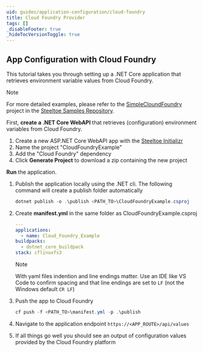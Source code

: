 ```yaml
---
uid: guides/application-configuration/cloud-foundry
title: Cloud Foundry Provider
tags: []
_disableFooter: true
_hideTocVersionToggle: true
---
```


## App Configuration with Cloud Foundry

This tutorial takes you through setting up a .NET Core application that retrieves environment variable values from Cloud Foundry.

> [!NOTE]
> For more detailed examples, please refer to the [SimpleCloundFoundry](https://github.com/SteeltoeOSS/Samples/tree/main/Configuration/src/SimpleCloudFoundry) project in the [Steeltoe Samples Repository](https://github.com/SteeltoeOSS/Samples).

First, **create a .NET Core WebAPI** that retrieves (configuration) environment variables from Cloud Foundry.

1. Create a new ASP.NET Core WebAPI app with the [Steeltoe Initializr](https://start.steeltoe.io)
1. Name the project "CloudFoundryExample"
1. Add the "Cloud Foundry" dependency
1. Click **Generate Project** to download a zip containing the new project

**Run** the application.

1. Publish the application locally using the .NET cli. The following command will create a publish folder automatically

   ```powershell
   dotnet publish -o .\publish <PATH_TO>\CloudFoundryExample.csproj
   ```

1. Create **manifest.yml** in the same folder as CloudFoundryExample.csproj

   ```yaml
   ---
   applications:
     - name: Cloud_Foundry_Example
   buildpacks:
     - dotnet_core_buildpack
   stack: cflinuxfs3
   ```

   > [!NOTE]
   > With yaml files indention and line endings matter. Use an IDE like VS Code to confirm spacing and that line endings are set to `LF` (not the Windows default `CR LF`)

1. Push the app to Cloud Foundry

   ```powershell
   cf push -f <PATH_TO>\manifest.yml -p .\publish
   ```

1. Navigate to the application endpoint `https://<APP_ROUTE>/api/values`
1. If all things go well you should see an output of configuration values provided by the Cloud Foundry platform
